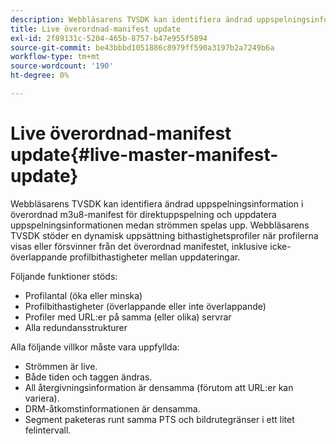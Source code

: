 ```yaml
---
description: Webbläsarens TVSDK kan identifiera ändrad uppspelningsinformation i överordnad m3u8-manifest för direktuppspelning och uppdatera uppspelningsinformationen medan strömmen spelas upp. Webbläsarens TVSDK stöder en dynamisk uppsättning bithastighetsprofiler när profilerna visas eller försvinner från det överordnad manifestet, inklusive icke-överlappande profilbithastigheter mellan uppdateringar.
title: Live överordnad-manifest update
exl-id: 2f89131c-5204-465b-8757-b47e955f5894
source-git-commit: be43bbbd1051886c8979ff590a3197b2a7249b6a
workflow-type: tm+mt
source-wordcount: '190'
ht-degree: 0%

---
```


# Live överordnad-manifest update{#live-master-manifest-update}

Webbläsarens TVSDK kan identifiera ändrad uppspelningsinformation i överordnad m3u8-manifest för direktuppspelning och uppdatera uppspelningsinformationen medan strömmen spelas upp. Webbläsarens TVSDK stöder en dynamisk uppsättning bithastighetsprofiler när profilerna visas eller försvinner från det överordnad manifestet, inklusive icke-överlappande profilbithastigheter mellan uppdateringar.

Följande funktioner stöds:

* Profilantal (öka eller minska)
* Profilbithastigheter (överlappande eller inte överlappande)
* Profiler med URL:er på samma (eller olika) servrar
* Alla redundansstrukturer

Alla följande villkor måste vara uppfyllda:

* Strömmen är live.
* Både tiden och taggen ändras.
* All återgivningsinformation är densamma (förutom att URL:er kan variera).
* DRM-åtkomstinformationen är densamma.
* Segment paketeras runt samma PTS och bildrutegränser i ett litet felintervall.
